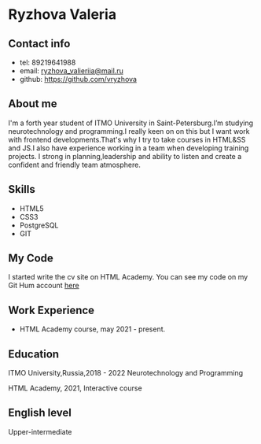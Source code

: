 # Ryzhova Valeria 

## Contact info 

- tel: 89219641988 
- email: ryzhova_valieriia@mail.ru
- github: https://github.com/vryzhova

## About me 

 I'm a forth year student of ITMO University in Saint-Petersburg.I’m studying neurotechnology and programming.I really keen on on this but I want work with frontend developments.That's why I try to take courses in HTML&SS and JS.I also have experience working in a team when developing training projects. I strong in planning,leadership and ability to listen and create a confident and friendly team atmosphere.


## Skills 
- HTML5
- CSS3
- PostgreSQL 
- GIT 

## My Code

I started write the cv site on HTML Academy.
You can see my code on my Git Hum account [here](https://github.com/vryzhova/my_site)


## Work Experience 

- HTML Academy course, may 2021 - present.

## Education 

 ITMO University,Russia,2018 - 2022
 Neurotechnology and Programming

 HTML Academy, 2021, Interactive course

## English level 
 
 Upper-intermediate 
